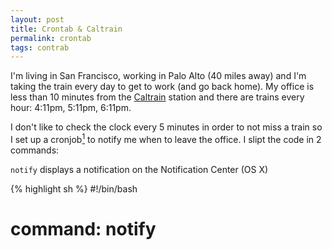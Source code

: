```yaml
---
layout: post
title: Crontab & Caltrain
permalink: crontab
tags: contrab
---
```


I'm living in San Francisco, working in Palo Alto (40 miles away) and I'm taking the train every day to get to work (and go back home). My office is less than 10 minutes from the [Caltrain](http://www.caltrain.com/) station and there are trains every hour: 4:11pm, 5:11pm, 6:11pm.

I don't like to check the clock every 5 minutes in order to not miss a train so I set up a cronjob[^1] to notify me when to leave the office. I slipt the code in 2 commands:

 ```notify``` displays a notification on the Notification Center (OS X)

{% highlight sh %}
#!/bin/bash
# command: notify <text> <title>

osascript -e "display notification \"$1\" with title \"$2\""
{% endhighlight %}



```loctify``` displays a notification (through the previous command) but only when connected to a specific wifi network (I don't want to be disturbed at home with those notifications)
{% highlight sh %}
#!/bin/bash
# command: loctify <text> <title> [<ssid>]
# ssid can be a regex, "my_wifi*" would work for "my_wifi1", "my_wifi2234", etc.

SSID="$(/System/Library/PrivateFrameworks/Apple80211.framework/Versions/Current/Resources/airport -I | sed -e "s/^  *SSID: //p" -e d)"

if [[ -z "$3" || $SSID == $3 ]]; then
    /usr/local/bin/notify "$@"
fi
{% endhighlight %}

and beside the 2 commands, the final step is to set up the ```crontab```:

{% highlight sh %}
SSID="<YOUR_SSID>"
CALTRAIN_TITLE="Caltrain Alert"

55 15-18 * * 1-5     /usr/local/bin/loctify "Caltrain in 15 minutes" "$CALTRAIN_TITLE" "$SSID"
58 15-18 * * 1-5     /usr/local/bin/loctify "SAFE to leave. Caltrain in 12 minutes" "$CALTRAIN_TITLE" "$SSID"
00 16-19 * * 1-5     /usr/local/bin/loctify "LEAVE NOW. Caltrain in 10 minutes" "$CALTRAIN_TITLE" "$SSID"
11 16-19 * * 1-5     /usr/local/bin/loctify "Caltrain left. Next in 1 hour" "$CALTRAIN_TITLE" "$SSID"
{% endhighlight %}

The first rule is to run the command at 15:55, 16:55, 17:55 and 18:55. The second runs at 58, etc.

And here is the result:

![Notification](/media/crontrain/notification.png)

If you are interested to use this on your computer, you can get the code on my github (being comfortable with shell is strongly recommended):

[boertel/crontrain](https://github.com/boertel/crontrain)

## Next steps

It would be nice to be notify when Caltrain is late/delayed. One thing I can think off is to listen to tweets from [@caltrain_news](https://twitter.com/caltrain_news) and somehow parse them to see if trains are delayed.

#### Footnotes:

[^1]: [cronjob](http://en.wikipedia.org/wiki/Cron): program executed at a specific (usually recurring) time.
